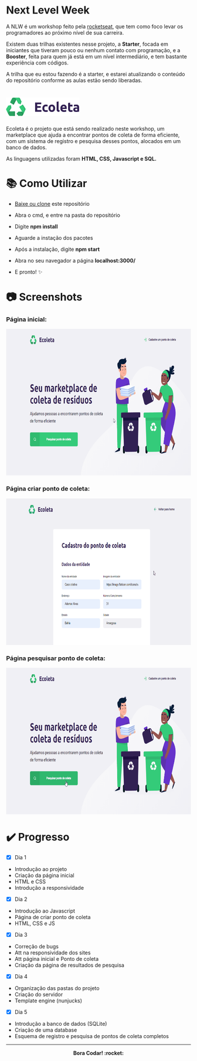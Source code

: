 # Next Level Week
A NLW é um workshop feito pela [rocketseat](http://rocketseat.com.br/), que tem como foco levar os programadores ao próximo nível de sua carreira.

Existem duas trilhas existentes nesse projeto, a **Starter**, focada em iniciantes que tiveram pouco ou nenhum contato com programação, e a **Booster**, feita para quem já está em um nível intermediário, e tem bastante experiência com códigos. 

A trilha que eu estou fazendo é a starter, e estarei atualizando o conteúdo do repositório conforme as aulas estão sendo liberadas.

# <img src="public/assets/logo.svg" alt="drawing" width="200" height="50"/>
Ecoleta é o projeto que está sendo realizado neste workshop, um marketplace que ajuda a encontrar pontos de coleta de forma eficiente, com um sistema de registro e pesquisa desses pontos, alocados em um banco de dados.

As linguagens utilizadas foram **HTML, CSS, Javascript e SQL.**

# :books: Como Utilizar

- [Baixe ou clone](https://help.github.com/pt/github/creating-cloning-and-archiving-repositories/cloning-a-repository) este repositório

- Abra o cmd, e entre na pasta do repositório

- Digite **npm install**

- Aguarde a instação dos pacotes

- Após a instalação, digite **npm start** 

- Abra no seu navegador a página **localhost:3000/**

- E pronto! :sparkles:
# :camera: Screenshots
### Página inicial:
<img src="public/assets/screenshot-Index.gif" alt="Gif página inicial" width="600" height="400"/>

### Página criar ponto de coleta:
<img src="public/assets/screenshot-Create-Point.gif" alt="Gif página inicial" width="600" height="400"/>

### Página pesquisar ponto de coleta:
<img src="public/assets/Screenshot-Search-Points.gif" alt="Gif página inicial" width="600" height="400"/>

# :heavy_check_mark: Progresso

- [x] Dia 1
* Introdução ao projeto
* Criação da página inicial
* HTML e CSS
* Introdução a responsividade

- [x] Dia 2
* Introdução ao Javascript
* Página de criar ponto de coleta
* HTML, CSS e JS

- [x] Dia 3
* Correção de bugs
* Att na responsividade dos sites
* Att página inicial e Ponto de coleta
* Criação da página de resultados de pesquisa

- [x] Dia 4
* Organização das pastas do projeto
* Criação do servidor
* Template engine (nunjucks)

- [x] Dia 5
* Introdução a banco de dados (SQLite)
* Criação de uma database
* Esquema de registro e pesquisa de pontos de coleta completos

***
<p align="center"><b>
  Bora Codar! :rocket:</b>
</p>
